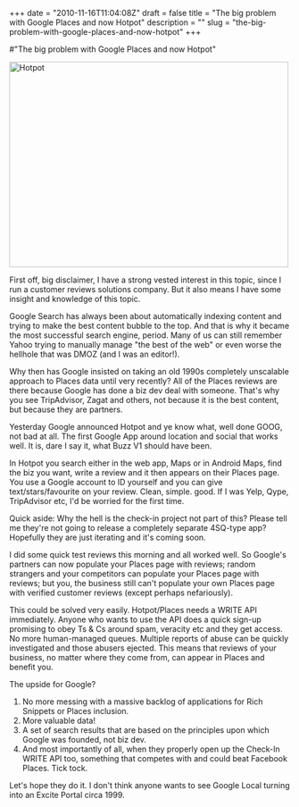 +++
date = "2010-11-16T11:04:08Z"
draft = false
title = "The big problem with Google Places and now Hotpot"
description = ""
slug = "the-big-problem-with-google-places-and-now-hotpot"
+++

#"The big problem with Google Places and now Hotpot"


 <div class='p_embed p_image_embed'>
<a href="http://getfile1.posterous.com/getfile/files.posterous.com/conoroneill/0gqEOTS54lpZduiSU0EmulLw1cjEL8EFQMMXU76KF0MEoMhR3yJkevG37ARz/hotpot.png.scaled.1000.jpg"><img alt="Hotpot" height="368" src="http://getfile0.posterous.com/getfile/files.posterous.com/conoroneill/BMJcKUlzctqyAqEMlaLCWdUCSobNMxuLyz9W1BBBNk9WOW25H1o96waBpIUv/hotpot.png.scaled.500.jpg" width="500" /></a>
</div>
<p>First off, big disclaimer, I have a strong vested interest in this topic, since I run a customer reviews solutions company. But it also means I have some insight and knowledge of this topic. </p><p /><div>Google Search has always been about automatically indexing content and trying to make the best content bubble to the top. And that is why it became the most successful search engine, period. Many of us can still remember Yahoo trying to manually manage &quot;the best of the web&quot; or even worse the hellhole that was DMOZ (and I was an editor!).</div> <p /><div>Why then has Google insisted on taking an old 1990s completely unscalable approach to Places data until very recently? All of the Places reviews are there because Google has done a biz dev deal with someone. That&#39;s why you see TripAdvisor, Zagat and others, not because it is the best content, but because they are partners.</div> <p /><div>Yesterday Google announced Hotpot and ye know what, well done GOOG, not bad at all. The first Google App around location and social that works well. It is, dare I say it, what Buzz V1 should have been.</div> <p /><div>In Hotpot you search either in the web app, Maps or in Android Maps, find the biz you want, write a review and it then appears on their Places page. You use a Google account to ID yourself and you can give text/stars/favourite on your review. Clean, simple. good. If I was Yelp, Qype, TripAdvisor etc, I&#39;d be worried for the first time.</div> <p /><div>Quick aside: Why the hell is the check-in project not part of this? Please tell me they&#39;re not going to release a completely separate 4SQ-type app? Hopefully they are just iterating and it&#39;s coming soon.</div> <p /><div>I did some quick test reviews this morning and all worked well. So Google&#39;s partners can now populate your Places page with reviews; random strangers and your competitors can populate your Places page with reviews; but you, the business still can&#39;t populate your own Places page with verified customer reviews (except perhaps nefariously).</div> <p /><div>This could be solved very easily. Hotpot/Places needs a WRITE API immediately. Anyone who wants to use the API does a quick sign-up promising to obey Ts &amp; Cs around spam, veracity etc and they get access. No more human-managed queues. Multiple reports of abuse can be quickly investigated and those abusers ejected. This means that reviews of your business, no matter where they come from, can appear in Places and benefit you.</div> <p /><div>The upside for Google?</div><div><ol><li>No more messing with a massive backlog of applications for Rich Snippets or Places inclusion.</li><li>More valuable data!</li><li>A set of search results that are based on the principles upon which Google was founded, not biz dev.</li> <li>And most importantly of all, when they properly open up the Check-In WRITE API too, something that competes with and could beat Facebook Places. Tick tock.</li></ol></div><div>Let&#39;s hope they do it. I don&#39;t think anyone wants to see Google Local turning into an Excite Portal circa 1999.</div>
 